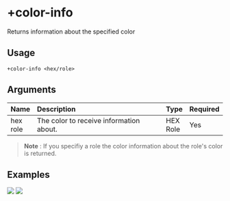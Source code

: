 # +color-info
Returns information about the specified color

## Usage
```
+color-info <hex/role>
```

## Arguments
Name | Description | Type | Required
:-- | :-- | :-- | :--
hex <br>role | The color to receive information about. | HEX <br>Role | Yes

> **Note** : If you specifiy a role the color information about the role's color is returned.

## Examples
![](https://user-images.githubusercontent.com/111157596/209472587-c33faa61-d4da-472e-a04e-df066b87915a.png)
![](https://user-images.githubusercontent.com/111157596/209472592-e64bfc9d-bde3-42c9-a080-07d69d89bad3.png)